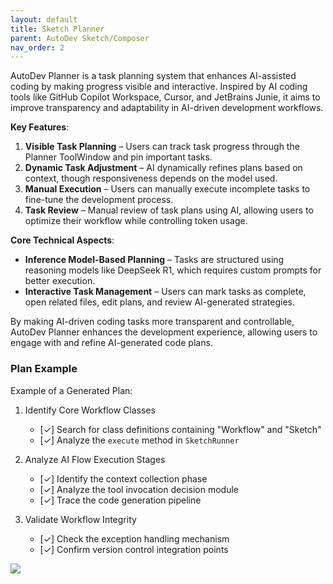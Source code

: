 ```yaml
---
layout: default
title: Sketch Planner
parent: AutoDev Sketch/Composer
nav_order: 2
---
```


AutoDev Planner is a task planning system that enhances AI-assisted coding by making progress visible and interactive.
Inspired by AI coding tools like GitHub Copilot Workspace, Cursor, and JetBrains Junie, it aims to improve transparency
and adaptability in AI-driven development workflows.

**Key Features**:

1. **Visible Task Planning** – Users can track task progress through the Planner ToolWindow and pin important tasks.
2. **Dynamic Task Adjustment** – AI dynamically refines plans based on context, though responsiveness depends on the
   model used.
3. **Manual Execution** – Users can manually execute incomplete tasks to fine-tune the development process.
4. **Task Review** – Manual review of task plans using AI, allowing users to optimize their workflow while controlling
   token usage.

**Core Technical Aspects**:

- **Inference Model-Based Planning** – Tasks are structured using reasoning models like DeepSeek R1, which requires
  custom prompts for better execution.
- **Interactive Task Management** – Users can mark tasks as complete, open related files, edit plans, and review
  AI-generated strategies.

By making AI-driven coding tasks more transparent and controllable, AutoDev Planner enhances the development experience,
allowing users to engage with and refine AI-generated code plans.


### Plan Example

Example of a Generated Plan:

1. Identify Core Workflow Classes
    - [✓] Search for class definitions containing "Workflow" and "Sketch"
    - [✓] Analyze the `execute` method in `SketchRunner`

2. Analyze AI Flow Execution Stages
    - [✓] Identify the context collection phase
    - [✓] Analyze the tool invocation decision module
    - [✓] Trace the code generation pipeline

3. Validate Workflow Integrity
    - [✓] Check the exception handling mechanism
    - [✓] Confirm version control integration points  

![](https://unitmesh.cc/auto-dev/autodev-plan-sketch.png)
